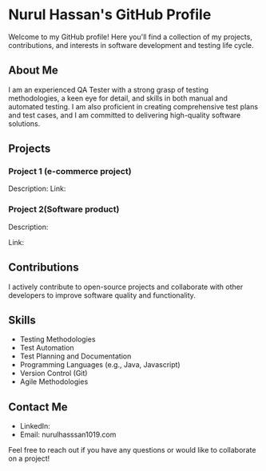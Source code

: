 # Nurul Hassan's GitHub Profile

Welcome to my GitHub profile! Here you'll find a collection of my projects, contributions, and interests in software development and testing life cycle.

## About Me

I am an experienced QA Tester with a strong grasp of testing methodologies, a keen eye for detail, and skills in both manual and automated testing.
I am also proficient in creating comprehensive test plans and test cases, and I am committed to delivering high-quality software solutions.

## Projects

### Project 1 (e-commerce project)

Description: 
Link: 
### Project 2(Software product)

Description: 

Link: 

## Contributions

I actively contribute to open-source projects and collaborate with other developers to improve software quality and functionality.


## Skills

- Testing Methodologies
- Test Automation
- Test Planning and Documentation
- Programming Languages (e.g., Java, Javascript)
- Version Control (Git)
- Agile Methodologies

## Contact Me

- LinkedIn: 
- Email: nurulhasssan1019.com

Feel free to reach out if you have any questions or would like to collaborate on a project!

<!---
imnurulhassan/imnurulhassan is a ✨ special ✨ repository because its `README.md` (this file) appears on your GitHub profile.
You can click the Preview link to take a look at your changes.
--->
